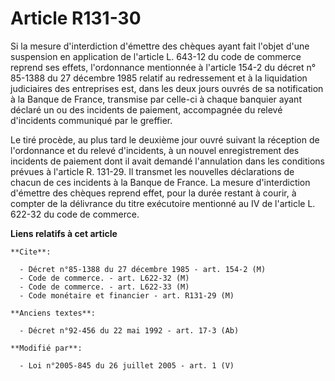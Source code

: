 # Article R131-30

Si la mesure d'interdiction d'émettre des chèques ayant fait l'objet d'une suspension en application de l'article L. 643-12
du code de commerce reprend ses effets, l'ordonnance mentionnée à l'article 154-2 du décret n° 85-1388 du 27 décembre 1985
relatif au redressement et à la liquidation judiciaires des entreprises est, dans les deux jours ouvrés de sa notification à
la Banque de France, transmise par celle-ci à chaque banquier ayant déclaré un ou des incidents de paiement, accompagnée du
relevé d'incidents communiqué par le greffier.

Le tiré procède, au plus tard le deuxième jour ouvré suivant la réception de l'ordonnance et du relevé d'incidents, à un
nouvel enregistrement des incidents de paiement dont il avait demandé l'annulation dans les conditions prévues à l'article R.
131-29. Il transmet les nouvelles déclarations de chacun de ces incidents à la Banque de France. La mesure d'interdiction
d'émettre des chèques reprend effet, pour la durée restant à courir, à compter de la délivrance du titre exécutoire mentionné
au IV de l'article L. 622-32 du code de commerce.

**Liens relatifs à cet article**

	**Cite**:

	  - Décret n°85-1388 du 27 décembre 1985 - art. 154-2 (M)
	  - Code de commerce. - art. L622-32 (M)
	  - Code de commerce. - art. L622-33 (M)
	  - Code monétaire et financier - art. R131-29 (M)

	**Anciens textes**:

	  - Décret n°92-456 du 22 mai 1992 - art. 17-3 (Ab)

	**Modifié par**:

	  - Loi n°2005-845 du 26 juillet 2005 - art. 1 (V)
